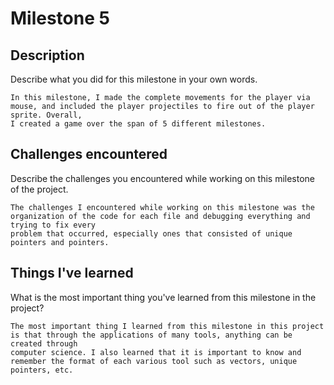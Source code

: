 # Milestone 5

## Description
Describe what you did for this milestone in your own words.

    In this milestone, I made the complete movements for the player via mouse, and included the player projectiles to fire out of the player sprite. Overall,
    I created a game over the span of 5 different milestones.

## Challenges encountered
Describe the challenges you encountered while working on this milestone of the project.

    The challenges I encountered while working on this milestone was the organization of the code for each file and debugging everything and trying to fix every
    problem that occurred, especially ones that consisted of unique pointers and pointers.

## Things I've learned
What is the most important thing you've learned from this milestone in the project?

    The most important thing I learned from this milestone in this project is that through the applications of many tools, anything can be created through
    computer science. I also learned that it is important to know and remember the format of each various tool such as vectors, unique pointers, etc.
